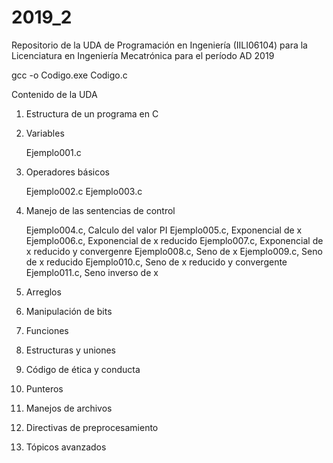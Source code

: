 # 2019_2
Repositorio de la UDA de Programación en Ingeniería (IILI06104) para la Licenciatura en Ingeniería Mecatrónica para el período AD 2019

gcc -o Codigo.exe Codigo.c

Contenido de la UDA

1. Estructura de un programa en C

2. Variables

	Ejemplo001.c
	
3. Operadores básicos

	Ejemplo002.c
	Ejemplo003.c
	
4. Manejo de las sentencias de control

	Ejemplo004.c, Calculo del valor PI
	Ejemplo005.c, Exponencial de x
	Ejemplo006.c, Exponencial de x reducido
	Ejemplo007.c, Exponencial de x reducido y convergenre
	Ejemplo008.c, Seno de x
	Ejemplo009.c, Seno de x reducido
	Ejemplo010.c, Seno de x reducido y convergente
	Ejemplo011.c, Seno inverso de x

5. Arreglos
6. Manipulación de bits
7. Funciones
8. Estructuras y uniones
9. Código de ética y conducta
10. Punteros
11. Manejos de archivos
12. Directivas de preprocesamiento
13. Tópicos avanzados
